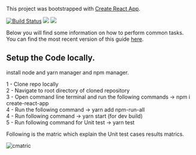 This project was bootstrapped with [Create React App](https://github.com/facebookincubator/create-react-app).

[![Build Status](https://travis-ci.org/ahtesham-quraish/hotel-app.svg?branch=master)](https://travis-ci.org/ahtesham-quraish/hotel-app)
<a href="https://codeclimate.com/github/ahtesham-quraish/hotel-app/maintainability"><img src="https://api.codeclimate.com/v1/badges/419422b8188042f994f2/maintainability" /></a>
<a href="https://codeclimate.com/github/ahtesham-quraish/hotel-app/test_coverage"><img src="https://api.codeclimate.com/v1/badges/419422b8188042f994f2/test_coverage" /></a>

Below you will find some information on how to perform common tasks.<br>
You can find the most recent version of this guide [here](https://github.com/facebookincubator/create-react-app/blob/master/packages/react-scripts/template/README.md).

## Setup the Code locally.
install node and yarn manager and npm manager.

1 - Clone repo locally\
2 - Navigate to root directory of cloned repository\
3 - Open command line terminal and run the following commands -> npm i create-react-app\
4 - Run the following command -> yarn add npm-run-all\
4 - Run following command -> yarn start (for dev build)\
5 - Run following command for Unit test -> yarn test

Following is the matric which explain the Unit test cases results matrics.

![cmatric](https://user-images.githubusercontent.com/12580995/45594532-c5969780-b9b5-11e8-893a-aa252c0131ba.png)
